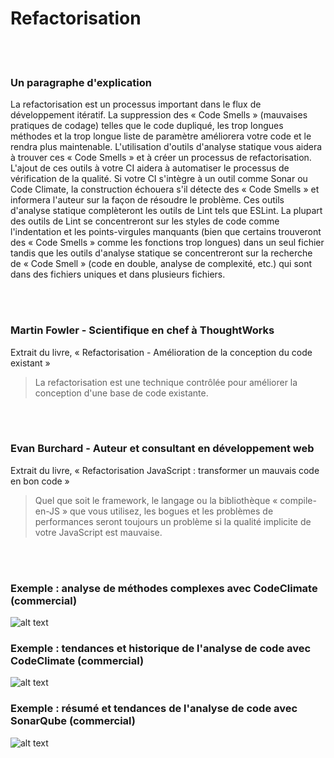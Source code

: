 # Refactorisation

<br/><br/>

### Un paragraphe d'explication

La refactorisation est un processus important dans le flux de développement itératif. La suppression des « Code Smells » (mauvaises pratiques de codage) telles que le code dupliqué, les trop longues méthodes et la trop longue liste de paramètre améliorera votre code et le rendra plus maintenable. L'utilisation d'outils d'analyse statique vous aidera à trouver ces « Code Smells » et à créer un processus de refactorisation. L'ajout de ces outils à votre CI aidera à automatiser le processus de vérification de la qualité. Si votre CI s'intègre à un outil comme Sonar ou Code Climate, la construction échouera s'il détecte des « Code Smells » et informera l'auteur sur la façon de résoudre le problème. Ces outils d'analyse statique complèteront les outils de Lint tels que ESLint. La plupart des outils de Lint se concentreront sur les styles de code comme l'indentation et les points-virgules manquants (bien que certains trouveront des « Code Smells » comme les fonctions trop longues) dans un seul fichier tandis que les outils d'analyse statique se concentreront sur la recherche de « Code Smell » (code en double, analyse de complexité, etc.) qui sont dans des fichiers uniques et dans plusieurs fichiers.

<br/><br/>


### Martin Fowler - Scientifique en chef à ThoughtWorks

 Extrait du livre, « Refactorisation - Amélioration de la conception du code existant »

 > La refactorisation est une technique contrôlée pour améliorer la conception d'une base de code existante.

<br/><br/>

### Evan Burchard - Auteur et consultant en développement web

 Extrait du livre, « Refactorisation JavaScript : transformer un mauvais code en bon code »

> Quel que soit le framework,
le langage ou la bibliothèque « compile-en-JS » que vous utilisez, les bogues et les problèmes de performances
seront toujours un problème si la qualité implicite de votre JavaScript est mauvaise.

<br/><br/>

 ### Exemple : analyse de méthodes complexes avec CodeClimate (commercial)

![alt text](https://github.com/goldbergyoni/nodebestpractices/blob/master/assets/images/codeanalysis-climate-complex-methods.PNG "Analyse de méthodes complexes")

### Exemple : tendances et historique de l'analyse de code avec CodeClimate (commercial)

![alt text](https://github.com/goldbergyoni/nodebestpractices/blob/master/assets/images/codeanalysis-climate-history.PNG "Historique d'analyse de code")

### Exemple : résumé et tendances de l'analyse de code avec SonarQube (commercial)

![alt text](https://github.com/goldbergyoni/nodebestpractices/blob/master/assets/images/codeanalysis-sonarqube-dashboard.PNG "Historique d'analyse de code")


<br/><br/>
